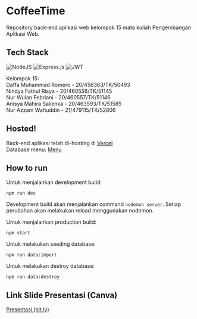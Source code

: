 # CoffeeTime
Repository back-end aplikasi web kelompok 15 mata kuliah Pengembangan Aplikasi Web.

## Tech Stack
![NodeJS](https://img.shields.io/badge/node.js-6DA55F?style=for-the-badge&logo=node.js&logoColor=white) ![Express.js](https://img.shields.io/badge/express.js-%23404d59.svg?style=for-the-badge&logo=express&logoColor=%2361DAFB) ![JWT](https://img.shields.io/badge/JWT-black?style=for-the-badge&logo=JSON%20web%20tokens) 

Kelompok 15:<br>
Daffa Muhammad Romero - 20/456363/TK/50493<br>
Nindya Fathul Risya - 20/460556/TK/51145<br>
Nur Wulan Febriani - 20/460557/TK/51146<br>
Anisya Mahira Salienka - 20/463593/TK/51585<br>
Nur Azzam Wafiuddin - 21/479115/TK/52806<br>

## Hosted!
Back-end aplikasi telah di-hosting di <a href="https://coffeetime-backend.vercel.app/">Vercel</a><br>
Database menu: <a href="https://coffeetime-backend.vercel.app/api/v1/menu">Menu</a>

## How to run

Untuk menjalankan development build:

```
npm run dev
```
Development build akan menjalankan command ```nodemon server```. Setiap perubahan akan melakukan reload menggunakan nodemon.


Untuk menjalankan production build:

```
npm start
```

Untuk melakukan seeding database:
```
npm run data:import
```

Untuk melakukan destroy database:
```
npm run data:destroy
```

## Link Slide Presentasi (Canva)
<a href="https://bit.ly/SlideKel15">Presentasi (bit.ly)</a>
